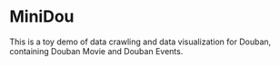 MiniDou
========

This is a toy demo of data crawling and data visualization for Douban,
containing Douban Movie and Douban Events.


